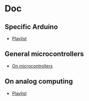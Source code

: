 # Doc

## Specific Arduino

- [Playlist](https://www.youtube.com/watch?v=H5avH6EUvvA&list=PLbtzT1TYeoMj1eGqCzuVGYqUvIxQzoidL)

## General microcontrollers

- [On microcontrollers](https://www.researchgate.net/publication/374016434_Microcontrollers_A_Comprehensive_Overview_and_Comparative_Analysis_of_Diverse_Types)

## On analog computing

- [Playlist](https://www.youtube.com/watch?v=3tOA8Fo6b7A&list=PLKQOT0JxPROLHfFgNPZsDei2pk44FzWyx)
